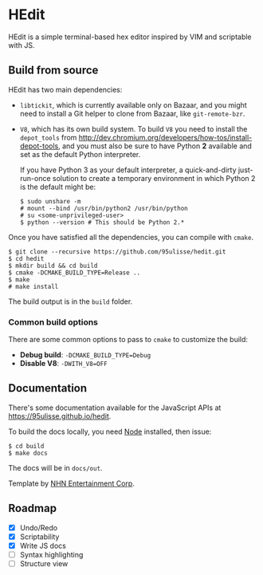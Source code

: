 # HEdit

HEdit is a simple terminal-based hex editor inspired by VIM and scriptable with JS.

## Build from source

HEdit has two main dependencies:

-  `libtickit`, which is currently available only on Bazaar, and you might need to
   install a Git helper to clone from Bazaar, like `git-remote-bzr`.

- `V8`, which has its own build system. To build `V8` you need to install the `depot_tools`
  from http://dev.chromium.org/developers/how-tos/install-depot-tools, and you must also be sure
  to have Python **2** available and set as the default Python interpreter.

  If you have Python 3 as your default interpreter, a quick-and-dirty just-run-once solution
  to create a temporary environment in which Python 2 is the default might be:
  ```
  $ sudo unshare -m
  # mount --bind /usr/bin/python2 /usr/bin/python
  # su <some-unprivileged-user>
  $ python --version # This should be Python 2.*
  ```

Once you have satisfied all the dependencies, you can compile with `cmake`.

```
$ git clone --recursive https://github.com/95ulisse/hedit.git
$ cd hedit
$ mkdir build && cd build
$ cmake -DCMAKE_BUILD_TYPE=Release ..
$ make
# make install
```

The build output is in the `build` folder.

### Common build options

There are some common options to pass to `cmake` to customize the build:

- **Debug build**: `-DCMAKE_BUILD_TYPE=Debug`
- **Disable V8**: `-DWITH_V8=OFF`

## Documentation

There's some documentation available for the JavaScript APIs at https://95ulisse.github.io/hedit.

To build the docs locally, you need [Node](https://nodejs.org) installed, then issue:

```
$ cd build
$ make docs
```

The docs will be in `docs/out`.

Template by [NHN Entertainment Corp](https://github.com/nhnent/tui.jsdoc-template).

## Roadmap

- [x] Undo/Redo
- [x] Scriptability
- [X] Write JS docs
- [ ] Syntax highlighting
- [ ] Structure view